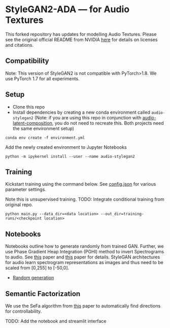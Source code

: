 # StyleGAN2-ADA &mdash; for Audio Textures 

This forked repository has updates for modelling Audio Textures. Please see the original official README from NVIDIA [here](https://github.com/NVlabs/stylegan2-ada-pytorch) for details on licenses and citations.

## Compatibility
Note: This version of StyleGAN2 is not compatible with PyTorch>1.8. We use PyTorch 1.7 for all experiments.

## Setup
* Clone this repo
* Install dependencies by creating a new conda environment called ```audio-stylegan2``` (Note: if you are using this repo in conjunction with [audio-latent-composition](https://github.com/pkamath2/audio-latent-composition), you do not need to recreate this. Both projects need the same environment setup)
```
conda env create -f environment.yml
```
Add the newly created environment to Jupyter Notebooks
```
python -m ipykernel install --user --name audio-stylegan2
```

## Training
Kickstart training using the command below. See [config.json](config/config.json) for various parameter settings.  

Note this is unsupervised training. 
TODO: Integrate conditional training from original repo.
```
python main.py --data_dir=<data location> --out_dir=training-runs/<checkpoint location>
```

## Notebooks
Notebooks outline how to generate randomly from trained GAN. Further, we use Phase Gradient Heap Integration (PGHI) method to invert Spectrograms to audio. See [this](https://ieeexplore.ieee.org/abstract/document/7890450/) paper and [this](https://arxiv.org/pdf/2103.07390.pdf) paper for details. StyleGAN architectures for audio learn spectrogram representations as images and thus need to be scaled from [0,255] to [-50,0].

* [Random generation](notebooks/generate.ipynb)


## Semantic Factorization
We use the SeFa algorithm from [this](https://genforce.github.io/sefa/) paper to automatically find directions for controllability. 

TODO: Add the notebook and streamlit interface

